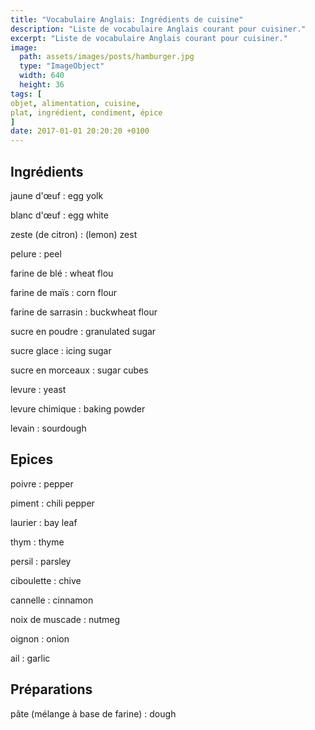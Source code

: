 ```yaml
---
title: "Vocabulaire Anglais: Ingrédients de cuisine"
description: "Liste de vocabulaire Anglais courant pour cuisiner."
excerpt: "Liste de vocabulaire Anglais courant pour cuisiner."
image:
  path: assets/images/posts/hamburger.jpg
  type: "ImageObject"
  width: 640
  height: 36
tags: [
objet, alimentation, cuisine,
plat, ingrédient, condiment, épice
]
date: 2017-01-01 20:20:20 +0100
---
```


## Ingrédients

jaune d'œuf
: egg yolk

blanc d'œuf
: egg white

zeste (de citron)
: (lemon) zest

pelure
: peel

farine de blé
: wheat flou

farine de maïs
: corn flour

farine de sarrasin
: buckwheat flour

sucre en poudre
: granulated sugar

sucre glace
: icing sugar

sucre en morceaux
: sugar cubes

levure
: yeast

levure chimique
: baking powder

levain
: sourdough


## Epices

poivre
: pepper

piment
: chili pepper

laurier
: bay leaf

thym
: thyme

persil
: parsley

ciboulette
: chive

cannelle
: cinnamon

noix de muscade
: nutmeg

oignon
: onion

ail
: garlic


## Préparations

pâte (mélange à base de farine)
: dough

